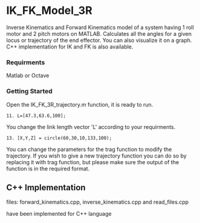 # IK_FK_Model_3R
Inverse Kinematics and Forward Kinematics model of a system having 1 roll motor and 2 pitch motors on MATLAB. Calculates all the angles for a given locus or trajectory of the end effector. You can also visualize it on a graph. 
C++ implementation for IK and FK is also available.

### Requirments
Matlab or Octave

### Getting Started
Open the IK_FK_3R_trajectory.m function, it is ready to run.


```
11. L=[47.3,63.6,100];
```
You change the link length vector 'L' according to your requirments. 


```
13. [X,Y,Z] = circle(60,30,10,133,100);
```
You can change the parameters for the trag function to modify the trajectory. If you wish to give a new trajectory function you can do so by replacing it with trag function, but please make sure the output of the function is in the required format.


## C++ Implementation

files:
forward_kinematics.cpp,
inverse_kinematics.cpp and
read_files.cpp

have been implemented for C++ language


